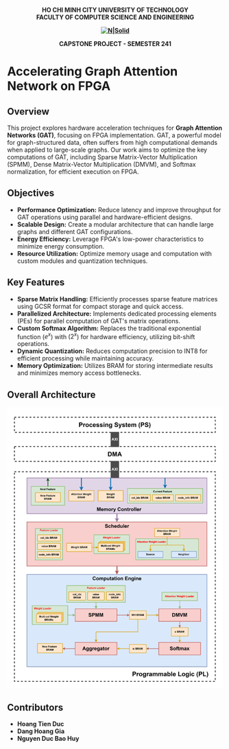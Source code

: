 <strong><div align="center">
HO CHI MINH CITY
UNIVERSITY OF TECHNOLOGY
<br />
FACULTY OF COMPUTER SCIENCE AND ENGINEERING
<br />

[![N|Solid](https://upload.wikimedia.org/wikipedia/commons/thumb/d/de/HCMUT_official_logo.png/238px-HCMUT_official_logo.png)](https://hcmut.edu.vn/)
<br /></strong>

**CAPSTONE PROJECT - SEMESTER 241**
<br/>
</div>

# Accelerating Graph Attention Network on FPGA

## Overview

This project explores hardware acceleration techniques for **Graph Attention Networks (GAT)**, focusing on FPGA implementation. GAT, a powerful model for graph-structured data, often suffers from high computational demands when applied to large-scale graphs. Our work aims to optimize the key computations of GAT, including Sparse Matrix-Vector Multiplication (SPMM), Dense Matrix-Vector Multiplication (DMVM), and Softmax normalization, for efficient execution on FPGA.

## Objectives

- **Performance Optimization:** Reduce latency and improve throughput for GAT operations using parallel and hardware-efficient designs.
- **Scalable Design:** Create a modular architecture that can handle large graphs and different GAT configurations.
- **Energy Efficiency:** Leverage FPGA's low-power characteristics to minimize energy consumption.
- **Resource Utilization:** Optimize memory usage and computation with custom modules and quantization techniques.

## Key Features

- **Sparse Matrix Handling:** Efficiently processes sparse feature matrices using GCSR format for compact storage and quick access.
- **Parallelized Architecture:** Implements dedicated processing elements (PEs) for parallel computation of GAT's matrix operations.
- **Custom Softmax Algorithm:** Replaces the traditional exponential function \($e^x$\) with \($2^x$\) for hardware efficiency, utilizing bit-shift operations.
- **Dynamic Quantization:** Reduces computation precision to INT8 for efficient processing while maintaining accuracy.
- **Memory Optimization:** Utilizes BRAM for storing intermediate results and minimizes memory access bottlenecks.

## Overall Architecture
![Alt text](docs/images/overall.png)

## Contributors

- **Hoang Tien Duc**
- **Dang Hoang Gia**
- **Nguyen Duc Bao Huy**


